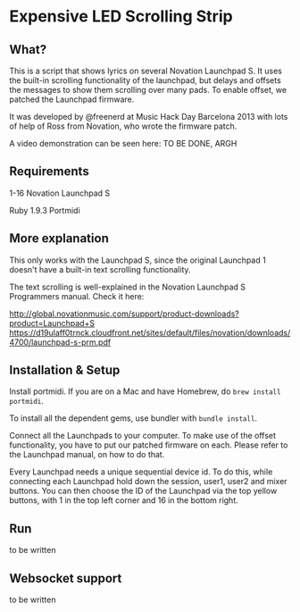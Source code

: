 # Expensive LED Scrolling Strip

## What?

This is a script that shows lyrics on several Novation Launchpad S. It uses the built-in scrolling functionality of the launchpad, but delays and offsets the messages to show them scrolling over many pads. To enable offset, we patched the Launchpad firmware.

It was developed by @freenerd at Music Hack Day Barcelona 2013 with lots of help of Ross from Novation, who wrote the firmware patch.

A video demonstration can be seen here:
TO BE DONE, ARGH

## Requirements

  1-16 Novation Launchpad S

  Ruby 1.9.3
  Portmidi

## More explanation

This only works with the Launchpad S, since the original Launchpad 1 doesn't have a built-in text scrolling functionality.

The text scrolling is well-explained in the Novation Launchpad S Programmers manual. Check it here:

http://global.novationmusic.com/support/product-downloads?product=Launchpad+S
https://d19ulaff0trnck.cloudfront.net/sites/default/files/novation/downloads/4700/launchpad-s-prm.pdf

## Installation & Setup
  Install portmidi. If you are on a Mac and have Homebrew, do `brew install portmidi`.

  To install all the dependent gems, use bundler with `bundle install`.

  Connect all the Launchpads to your computer. To make use of the offset functionality, you have to put our patched firmware on each. Please refer to the Launchpad manual, on how to do that.

  Every Launchpad needs a unique sequential device id. To do this, while connecting each Launchpad hold down the session, user1, user2 and mixer buttons. You can then choose the ID of the Launchpad via the top yellow buttons, with 1 in the top left corner and 16 in the bottom right.

## Run
  to be written

## Websocket support
  to be written
